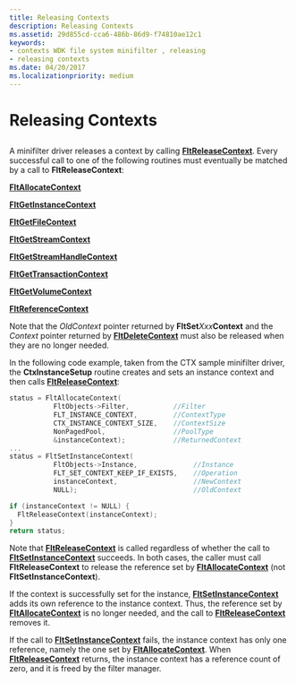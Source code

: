 ```yaml
---
title: Releasing Contexts
description: Releasing Contexts
ms.assetid: 29d855cd-cca6-486b-86d9-f74810ae12c1
keywords:
- contexts WDK file system minifilter , releasing
- releasing contexts
ms.date: 04/20/2017
ms.localizationpriority: medium
---
```


# Releasing Contexts


## <span id="ddk_registering_the_minifilter_if"></span><span id="DDK_REGISTERING_THE_MINIFILTER_IF"></span>


A minifilter driver releases a context by calling [**FltReleaseContext**](https://docs.microsoft.com/windows-hardware/drivers/ddi/content/fltkernel/nf-fltkernel-fltreleasecontext). Every successful call to one of the following routines must eventually be matched by a call to **FltReleaseContext**:

[**FltAllocateContext**](https://docs.microsoft.com/windows-hardware/drivers/ddi/content/fltkernel/nf-fltkernel-fltallocatecontext)

[**FltGetInstanceContext**](https://docs.microsoft.com/windows-hardware/drivers/ddi/content/fltkernel/nf-fltkernel-fltgetinstancecontext)

[**FltGetFileContext**](https://docs.microsoft.com/windows-hardware/drivers/ddi/content/fltkernel/nf-fltkernel-fltgetfilecontext)

[**FltGetStreamContext**](https://docs.microsoft.com/windows-hardware/drivers/ddi/content/fltkernel/nf-fltkernel-fltgetstreamcontext)

[**FltGetStreamHandleContext**](https://docs.microsoft.com/windows-hardware/drivers/ddi/content/fltkernel/nf-fltkernel-fltgetstreamhandlecontext)

[**FltGetTransactionContext**](https://docs.microsoft.com/windows-hardware/drivers/ddi/content/fltkernel/nf-fltkernel-fltgettransactioncontext)

[**FltGetVolumeContext**](https://docs.microsoft.com/windows-hardware/drivers/ddi/content/fltkernel/nf-fltkernel-fltgetvolumecontext)

[**FltReferenceContext**](https://docs.microsoft.com/windows-hardware/drivers/ddi/content/fltkernel/nf-fltkernel-fltreferencecontext)

Note that the *OldContext* pointer returned by **FltSet***Xxx***Context** and the *Context* pointer returned by [**FltDeleteContext**](https://docs.microsoft.com/windows-hardware/drivers/ddi/content/fltkernel/nf-fltkernel-fltdeletecontext) must also be released when they are no longer needed.

In the following code example, taken from the CTX sample minifilter driver, the **CtxInstanceSetup** routine creates and sets an instance context and then calls [**FltReleaseContext**](https://docs.microsoft.com/windows-hardware/drivers/ddi/content/fltkernel/nf-fltkernel-fltreleasecontext):

```cpp
status = FltAllocateContext(
           FltObjects->Filter,           //Filter
           FLT_INSTANCE_CONTEXT,         //ContextType
           CTX_INSTANCE_CONTEXT_SIZE,    //ContextSize
           NonPagedPool,                 //PoolType
           &instanceContext);            //ReturnedContext
...
status = FltSetInstanceContext(
           FltObjects->Instance,              //Instance
           FLT_SET_CONTEXT_KEEP_IF_EXISTS,    //Operation
           instanceContext,                   //NewContext
           NULL);                             //OldContext

if (instanceContext != NULL) {
  FltReleaseContext(instanceContext);
}
return status;
```

Note that [**FltReleaseContext**](https://docs.microsoft.com/windows-hardware/drivers/ddi/content/fltkernel/nf-fltkernel-fltreleasecontext) is called regardless of whether the call to [**FltSetInstanceContext**](https://docs.microsoft.com/windows-hardware/drivers/ddi/content/fltkernel/nf-fltkernel-fltsetinstancecontext) succeeds. In both cases, the caller must call **FltReleaseContext** to release the reference set by [**FltAllocateContext**](https://docs.microsoft.com/windows-hardware/drivers/ddi/content/fltkernel/nf-fltkernel-fltallocatecontext) (not **FltSetInstanceContext**).

If the context is successfully set for the instance, [**FltSetInstanceContext**](https://docs.microsoft.com/windows-hardware/drivers/ddi/content/fltkernel/nf-fltkernel-fltsetinstancecontext) adds its own reference to the instance context. Thus, the reference set by [**FltAllocateContext**](https://docs.microsoft.com/windows-hardware/drivers/ddi/content/fltkernel/nf-fltkernel-fltallocatecontext) is no longer needed, and the call to [**FltReleaseContext**](https://docs.microsoft.com/windows-hardware/drivers/ddi/content/fltkernel/nf-fltkernel-fltreleasecontext) removes it.

If the call to [**FltSetInstanceContext**](https://docs.microsoft.com/windows-hardware/drivers/ddi/content/fltkernel/nf-fltkernel-fltsetinstancecontext) fails, the instance context has only one reference, namely the one set by [**FltAllocateContext**](https://docs.microsoft.com/windows-hardware/drivers/ddi/content/fltkernel/nf-fltkernel-fltallocatecontext). When [**FltReleaseContext**](https://docs.microsoft.com/windows-hardware/drivers/ddi/content/fltkernel/nf-fltkernel-fltreleasecontext) returns, the instance context has a reference count of zero, and it is freed by the filter manager.

 

 




